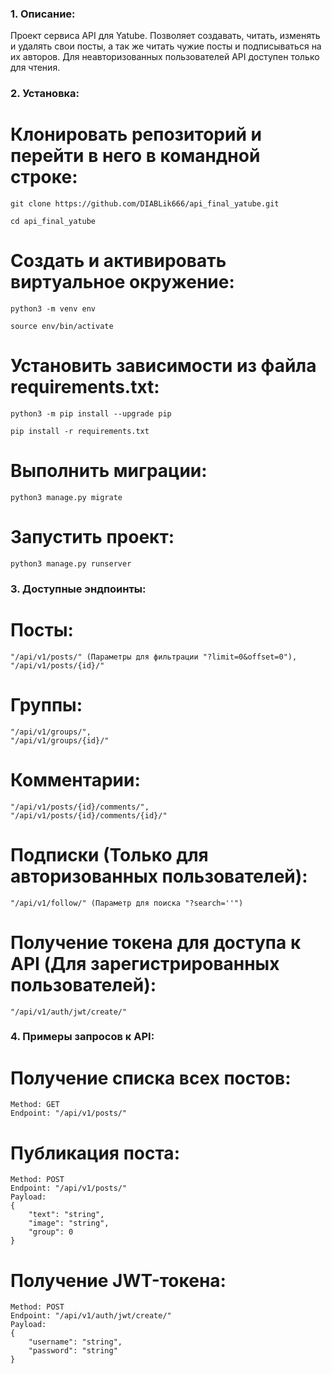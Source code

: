### 1. Описание:

Проект сервиса API для Yatube.
Позволяет создавать, читать, изменять и удалять свои посты,
а так же читать чужие посты и подписываться на их авторов.
Для неавторизованных пользователей API доступен только для чтения.

### 2. Установка:

# Клонировать репозиторий и перейти в него в командной строке:
```
git clone https://github.com/DIABLik666/api_final_yatube.git
```
```
cd api_final_yatube
```

# Cоздать и активировать виртуальное окружение:
```
python3 -m venv env
```
```
source env/bin/activate
```

# Установить зависимости из файла requirements.txt:
```
python3 -m pip install --upgrade pip
```
```
pip install -r requirements.txt
```

# Выполнить миграции:
```
python3 manage.py migrate
```

# Запустить проект:
```
python3 manage.py runserver
```

### 3. Доступные эндпоинты:

# Посты:
```
"/api/v1/posts/" (Параметры для фильтрации "?limit=0&offset=0"),
"/api/v1/posts/{id}/"
```

# Группы:
```
"/api/v1/groups/",
"/api/v1/groups/{id}/"
```

# Комментарии:
```
"/api/v1/posts/{id}/comments/",
"/api/v1/posts/{id}/comments/{id}/"
```

# Подписки (Только для авторизованных пользователей):
```
"/api/v1/follow/" (Параметр для поиска "?search=''")
```

# Получение токена для доступа к API (Для зарегистрированных пользователей):
```
"/api/v1/auth/jwt/create/"
```

### 4. Примеры запросов к API:

# Получение списка всех постов:
```
Method: GET
Endpoint: "/api/v1/posts/"
```

# Публикация поста:
```
Method: POST
Endpoint: "/api/v1/posts/"
Payload:
{
    "text": "string",
    "image": "string",
    "group": 0
}
```

# Получение JWT-токена:
```
Method: POST
Endpoint: "/api/v1/auth/jwt/create/"
Payload:
{
    "username": "string",
    "password": "string"
}
```
